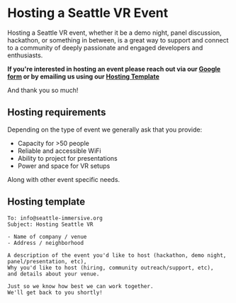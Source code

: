 # Hosting a Seattle VR Event

Hosting a Seattle VR event, whether it be a demo night, panel discussion, hackathon, or something in between, is a great way to support and connect to a community of deeply passionate and engaged developers and enthusiasts.

**If you're interested in hosting an event please reach out via our **[Google form](https://forms.gle/CXGj5eAaku4CV4PP9)** or by emailing us using our **[Hosting Template](#hosting-template)****

And thank you so much!

## Hosting requirements
Depending on the type of event we generally ask that you provide:
- Capacity for >50 people
- Reliable and accessible WiFi
- Ability to project for presentations
- Power and space for VR setups

Along with other event specific needs.

## Hosting template
```
To: info@seattle-immersive.org
Subject: Hosting Seattle VR

- Name of company / venue
- Address / neighborhood

A description of the event you'd like to host (hackathon, demo night, panel/presentation, etc), 
Why you'd like to host (hiring, community outreach/support, etc),
and details about your venue.

Just so we know how best we can work together.
We'll get back to you shortly!
```
